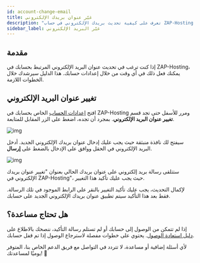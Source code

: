 ```yaml
---
id: account-change-email
title: غيّر عنوان بريدك الإلكتروني
description: "تعرف على كيفية تحديث بريدك الإلكتروني في حساب ZAP-Hosting بأمان وابقَ على تواصل دائم → تعلّم المزيد الآن"
sidebar_label: غيّر البريد الإلكتروني
---
```


## مقدمة

إذا كنت ترغب في تحديث عنوان البريد الإلكتروني المرتبط بحسابك في ZAP-Hosting، يمكنك فعل ذلك في أي وقت من خلال إعدادات حسابك. هذا الدليل سيرشدك خلال الخطوات اللازمة.

## تغيير عنوان البريد الإلكتروني

افتح [إعدادات الحساب](https://zap-hosting.com/en/customer/home/profile/) الخاص بحسابك في ZAP-Hosting ومرر للأسفل حتى تجد قسم **تغيير عنوان البريد الإلكتروني**. بمجرد أن تجده، اضغط على الزر المقابل للمتابعة.

![img](https://screensaver01.zap-hosting.com/index.php/s/8GwqRZTTfYdAakm/preview)

سيفتح لك نافذة منبثقة حيث يجب عليك إدخال عنوان بريدك الإلكتروني الجديد. أدخل البريد الإلكتروني في الحقل ووافق على الإدخال بالضغط على **إرسال**.

![img](https://screensaver01.zap-hosting.com/index.php/s/G5dezAKHmKtkoGJ/preview)

ستتلقى رسالة بريد إلكتروني على عنوان بريدك الحالي بعنوان "تغيير عنوان بريدك الإلكتروني في ZAP-Hosting"، حيث يجب عليك تأكيد هذا التغيير.

لإكمال التحديث، يجب عليك تأكيد التغيير بالنقر على الرابط الموجود في تلك الرسالة. فقط بعد هذا التأكيد سيتم تطبيق عنوان بريدك الإلكتروني الجديد على حسابك.

## هل تحتاج مساعدة؟

إذا لم تتمكن من الوصول إلى حسابك أو لم تستلم رسالة التأكيد، ننصحك بالاطلاع على [دليل استعادة الوصول](account-restore-access). يحتوي على خطوات مفصلة لاسترجاع الوصول إذا تم قفل حسابك.

لأي أسئلة إضافية أو مساعدة، لا تتردد في التواصل مع فريق الدعم الخاص بنا، المتوفر يوميًا لمساعدتك! 🙂